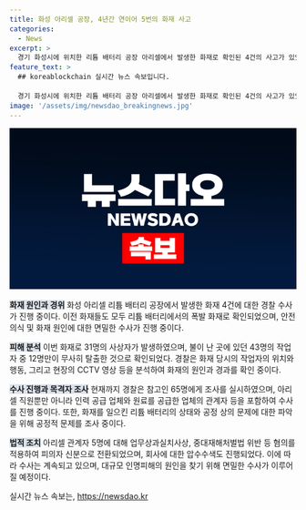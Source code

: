 ```yaml
---
title: 화성 아리셀 공장, 4년간 연이어 5번의 화재 사고
categories:
  - News
excerpt: >
  경기 화성시에 위치한 리튬 배터리 공장 아리셀에서 발생한 화재로 확인된 4건의 사고가 있었던 것으로 드러났다. 이전 4건의 화재 모두 리튬 배터리 폭발로 인한 사고였으며, 이를 통해 경찰은 공장의 안전 절차 및 대규모 인명 피해 원인을 조사 중이다. 또한, 화재 당시 작업자의 안전 유지와 관련하여도 조사가 이루어지고 있으며, 현재까지 65명의 참고인이 조사를 받았다. 해당 화재로 인해 31명이 사망했고, 이에 대해 관련자들은 업무상과실치사상 등 혐의로 경찰 수사를 받고 있다.
feature_text: >
  ## koreablockchain 실시간 뉴스 속보입니다.

  경기 화성시에 위치한 리튬 배터리 공장 아리셀에서 발생한 화재로 확인된 4건의 사고가 있었던 것으로 드러났다. 이전 4건의 화재 모두 리튬 배터리 폭발로 인한 사고였으며, 이를 통해 경찰은 공장의 안전 절차 및 대규모 인명 피해 원인을 조사 중이다. 또한, 화재 당시 작업자의 안전 유지와 관련하여도 조사가 이루어지고 있으며, 현재까지 65명의 참고인이 조사를 받았다. 해당 화재로 인해 31명이 사망했고, 이에 대해 관련자들은 업무상과실치사상 등 혐의로 경찰 수사를 받고 있다.
image: '/assets/img/newsdao_breakingnews.jpg'
---
```


<p><img src="/assets/img/newsdao_breakingnews.jpg" alt="koreablockchain 속보" /></p>

<p><b><span style="background-color: #21538527;">화재 원인과 경위</span></b>
화성 아리셀 리튬 배터리 공장에서 발생한 화재 4건에 대한 경찰 수사가 진행 중이다. 이전 화재들도 모두 리튬 배터리에서의 폭발 화재로 확인되었으며, 안전의식 및 화재 원인에 대한 면밀한 수사가 진행 중이다.</p>

<p><b><span style="background-color: #21538527;">피해 분석</span></b>
이번 화재로 31명의 사상자가 발생하였으며, 불이 난 곳에 있던 43명의 작업자 중 12명만이 무사히 탈출한 것으로 확인되었다. 경찰은 화재 당시의 작업자의 위치와 행동, 그리고 현장의 CCTV 영상 등을 분석하여 화재의 원인과 경과를 확인 중이다.</p>

<p><b><span style="background-color: #21538527;">수사 진행과 목격자 조사</span></b>
현재까지 경찰은 참고인 65명에게 조사를 실시하였으며, 아리셀 직원뿐만 아니라 인력 공급 업체와 원료를 공급한 업체의 관계자 등을 포함하여 수사를 진행 중이다. 또한, 화재를 일으킨 리튬 배터리의 상태와 공정 상의 문제에 대한 파악을 위해 공정적 문제를 조사 중이다.</p>

<p><b><span style="background-color: #21538527;">법적 조치</span></b>
아리셀 관계자 5명에 대해 업무상과실치사상, 중대재해처벌법 위반 등 혐의를 적용하여 피의자 신분으로 전환되었으며, 회사에 대한 압수수색도 진행되었다. 이에 따라 수사는 계속되고 있으며, 대규모 인명피해의 원인을 찾기 위해 면밀한 수사가 이루어질 예정이다.</p>
실시간 뉴스 속보는, <a href="https://newsdao.kr" rel="dofollow">https://newsdao.kr</a>


